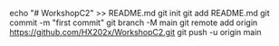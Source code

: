 echo "# WorkshopC2" >> README.md
git init
git add README.md
git commit -m "first commit"
git branch -M main
git remote add origin https://github.com/HX202x/WorkshopC2.git
git push -u origin main
